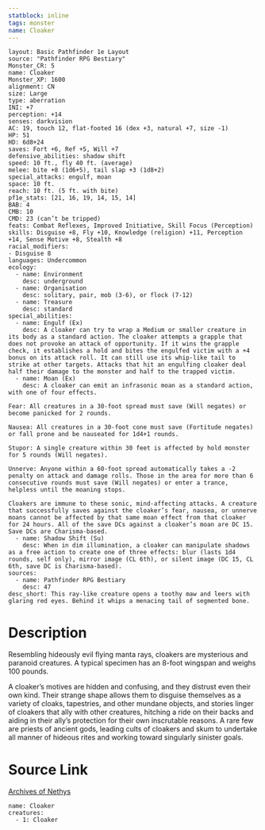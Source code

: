 ```yaml
---
statblock: inline
tags: monster
name: Cloaker
---
```

```statblock
layout: Basic Pathfinder 1e Layout
source: "Pathfinder RPG Bestiary"
Monster_CR: 5
name: Cloaker
Monster_XP: 1600
alignment: CN
size: Large
type: aberration
INI: +7
perception: +14
senses: darkvision
AC: 19, touch 12, flat-footed 16 (dex +3, natural +7, size -1)
HP: 51
HD: 6d8+24
saves: Fort +6, Ref +5, Will +7
defensive_abilities: shadow shift
speed: 10 ft., fly 40 ft. (average)
melee: bite +8 (1d6+5), tail slap +3 (1d8+2)
special_attacks: engulf, moan
space: 10 ft.
reach: 10 ft. (5 ft. with bite)
pf1e_stats: [21, 16, 19, 14, 15, 14]
BAB: 4
CMB: 10
CMD: 23 (can’t be tripped)
feats: Combat Reflexes, Improved Initiative, Skill Focus (Perception)
skills: Disguise +8, Fly +10, Knowledge (religion) +11, Perception +14, Sense Motive +8, Stealth +8
racial_modifiers:
- Disguise 8
languages: Undercommon
ecology:
  - name: Environment
    desc: underground
  - name: Organisation
    desc: solitary, pair, mob (3-6), or flock (7-12)
  - name: Treasure
    desc: standard
special_abilities:
  - name: Engulf (Ex)
    desc: A cloaker can try to wrap a Medium or smaller creature in its body as a standard action. The cloaker attempts a grapple that does not provoke an attack of opportunity. If it wins the grapple check, it establishes a hold and bites the engulfed victim with a +4 bonus on its attack roll. It can still use its whip-like tail to strike at other targets. Attacks that hit an engulfing cloaker deal half their damage to the monster and half to the trapped victim.
  - name: Moan (Ex)
    desc: A cloaker can emit an infrasonic moan as a standard action, with one of four effects.

Fear: All creatures in a 30-foot spread must save (Will negates) or become panicked for 2 rounds.

Nausea: All creatures in a 30-foot cone must save (Fortitude negates) or fall prone and be nauseated for 1d4+1 rounds.

Stupor: A single creature within 30 feet is affected by hold monster for 5 rounds (Will negates).

Unnerve: Anyone within a 60-foot spread automatically takes a -2 penalty on attack and damage rolls. Those in the area for more than 6 consecutive rounds must save (Will negates) or enter a trance, helpless until the moaning stops.

Cloakers are immune to these sonic, mind-affecting attacks. A creature that successfully saves against the cloaker’s fear, nausea, or unnerve moans cannot be affected by that same moan effect from that cloaker for 24 hours. All of the save DCs against a cloaker’s moan are DC 15. Save DCs are Charisma-based.
  - name: Shadow Shift (Su)
    desc: When in dim illumination, a cloaker can manipulate shadows as a free action to create one of three effects: blur (lasts 1d4 rounds, self only), mirror image (CL 6th), or silent image (DC 15, CL 6th, save DC is Charisma-based).
sources:
  - name: Pathfinder RPG Bestiary
    desc: 47
desc_short: This ray-like creature opens a toothy maw and leers with glaring red eyes. Behind it whips a menacing tail of segmented bone.
```
# Description
Resembling hideously evil flying manta rays, cloakers are mysterious and paranoid creatures. A typical specimen has an 8-foot wingspan and weighs 100 pounds.

A cloaker’s motives are hidden and confusing, and they distrust even their own kind. Their strange shape allows them to disguise themselves as a variety of cloaks, tapestries, and other mundane objects, and stories linger of cloakers that ally with other creatures, hitching a ride on their backs and aiding in their ally’s protection for their own inscrutable reasons. A rare few are priests of ancient gods, leading cults of cloakers and skum to undertake all manner of hideous rites and working toward singularly sinister goals.
# Source Link
[Archives of Nethys](https://aonprd.com/MonsterDisplay.aspx?ItemName=Cloaker)
```encounter-table
name: Cloaker
creatures:
  - 1: Cloaker
```

